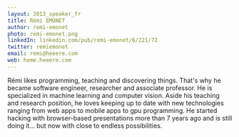 ```yaml
---
layout: 2013_speaker_fr
title: Rémi EMONET
author: remi-emonet
photo: remi-emonet.png
linkedIn: linkedin.com/pub/remi-emonet/6/221/72
twitter: remiemonet
email: remi@heeere.com
web: home.heeere.com
---
```


Rémi likes programming, teaching and discovering things. That's why he became software engineer, researcher and associate professor. He is specialized in machine learning and computer vision. Aside his teaching and research position, he loves keeping up to date with new technologies ranging from web apps to mobile apps to gpu programming. He started hacking with browser-based presentations more than 7 years ago and is still doing it... but now with close to endless possibilities.
